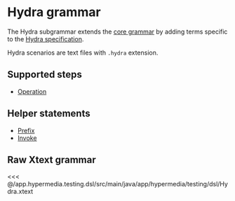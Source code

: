 # Hydra grammar

The Hydra subgrammar extends the [core grammar](../core) by adding terms specific
to the [Hydra specification](http://www.hydra-cg.com/spec/latest/core/). 

Hydra scenarios are text files with `.hydra` extension.

## Supported steps

* [Operation](./operation)

## Helper statements

* [Prefix](./prefix)
* [Invoke](./invoke)

## Raw Xtext grammar

<<< @/app.hypermedia.testing.dsl/src/main/java/app/hypermedia/testing/dsl/Hydra.xtext
